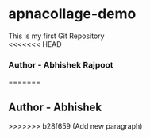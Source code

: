 # apnacollage-demo
This is my first Git Repository
<br>
<<<<<<< HEAD
<h3>Author - Abhishek Rajpoot</h3>
=======
<h2>Author - Abhishek </h2>
>>>>>>> b28f659 (Add new paragraph)
